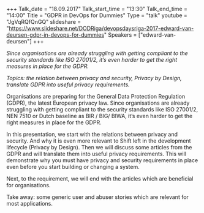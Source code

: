 +++
Talk_date = "18.09.2017"
Talk_start_time = "13:30"
Talk_end_time = "14:00"
Title = "GDPR in DevOps for Dummies"
Type = "talk"
youtube = "JgVqRQfQnGQ"
slideshare = "https://www.slideshare.net/DODRiga/devopsdaysriga-2017-edward-van-deursen-gdpr-in-devops-for-dummies"
Speakers = ["edward-van-deursen"]
+++

<p><em>Since organisations are already struggling with getting compliant to the security standards like ISO 27001/2, it’s even harder to get the right measures in place for the GDPR.</em></p>

<p><em>Topics: the relation between privacy and security, Privacy by Design, translate GDPR into useful privacy requirements.</em></p>

<p>Organisations are preparing for the General Data Protection Regulation (GDPR), the latest European privacy law. Since organisations are already struggling with getting compliant to the security standards like ISO 27001/2, NEN 7510 or Dutch baseline as BIR / BIG/ BIWA, it’s even harder to get the right measures in place for the GDPR.</p>
<p>In this presentation, we start with the relations between privacy and security. And why it is even more relevant to Shift left in the development lifecycle (Privacy by Design). Then we will discuss some articles from the GDPR and will translate them into useful privacy requirements. This will demonstrate why you must have privacy and security requirements in place even before you start building or changing a system.</p>
<p>Next, to the requirement, we will end with the articles which are beneficial for organisations.</p>
<p>Take away: some generic user and abuser stories which are relevant for most applications.</p>